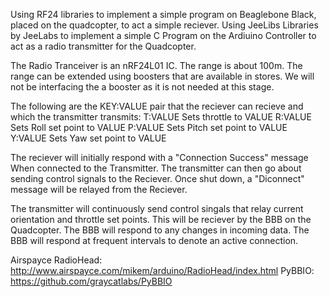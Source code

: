 Using RF24 libraries to implement a simple program on 
Beaglebone Black, placed on the quadcopter, to act a simple reciever.
Using JeeLibs Libraries by JeeLabs to implement a simple C Program
on the Ardiuino Controller to act as a radio transmitter for the Quadcopter.

The Radio Tranceiver is an nRF24L01 IC. The range is about 100m. The range can
be extended using boosters that are available in stores. We will not be interfacing
the a booster as it is not needed at this stage.

The following are the KEY:VALUE pair that the reciever can recieve and which
the transmitter transmits:
	T:VALUE		Sets throttle to VALUE
	R:VALUE		Sets Roll set point to VALUE
	P:VALUE		Sets Pitch set point to VALUE
	Y:VALUE		Sets Yaw set point to VALUE

The reciever will initially respond with a "Connection Success" message 
When connected to the Transmitter. The transmitter can then go about 
sending control signals to the Reciever. Once shut down, a "Diconnect"
message will be relayed from the Reciever.

The transmitter will continuously send control singals that relay current 
orientation and throttle set points. This will be reciever by the BBB on the
Quadcopter. The BBB will respond to any changes in incoming data. 
The BBB will respond at frequent intervals to denote an active connection.



Airspayce RadioHead: http://www.airspayce.com/mikem/arduino/RadioHead/index.html
PyBBIO: https://github.com/graycatlabs/PyBBIO

